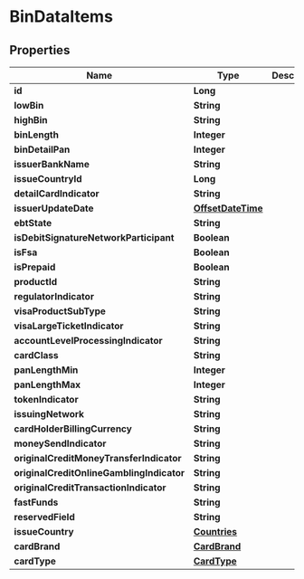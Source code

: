 
# BinDataItems

## Properties
Name | Type | Description | Notes
------------ | ------------- | ------------- | -------------
**id** | **Long** |  | 
**lowBin** | **String** |  |  [optional]
**highBin** | **String** |  |  [optional]
**binLength** | **Integer** |  | 
**binDetailPan** | **Integer** |  | 
**issuerBankName** | **String** |  |  [optional]
**issueCountryId** | **Long** |  |  [optional]
**detailCardIndicator** | **String** |  |  [optional]
**issuerUpdateDate** | [**OffsetDateTime**](OffsetDateTime.md) |  | 
**ebtState** | **String** |  |  [optional]
**isDebitSignatureNetworkParticipant** | **Boolean** |  | 
**isFsa** | **Boolean** |  | 
**isPrepaid** | **Boolean** |  | 
**productId** | **String** |  |  [optional]
**regulatorIndicator** | **String** |  |  [optional]
**visaProductSubType** | **String** |  |  [optional]
**visaLargeTicketIndicator** | **String** |  |  [optional]
**accountLevelProcessingIndicator** | **String** |  |  [optional]
**cardClass** | **String** |  |  [optional]
**panLengthMin** | **Integer** |  | 
**panLengthMax** | **Integer** |  | 
**tokenIndicator** | **String** |  |  [optional]
**issuingNetwork** | **String** |  |  [optional]
**cardHolderBillingCurrency** | **String** |  |  [optional]
**moneySendIndicator** | **String** |  |  [optional]
**originalCreditMoneyTransferIndicator** | **String** |  |  [optional]
**originalCreditOnlineGamblingIndicator** | **String** |  |  [optional]
**originalCreditTransactionIndicator** | **String** |  |  [optional]
**fastFunds** | **String** |  |  [optional]
**reservedField** | **String** |  |  [optional]
**issueCountry** | [**Countries**](Countries.md) |  |  [optional]
**cardBrand** | [**CardBrand**](CardBrand.md) |  | 
**cardType** | [**CardType**](CardType.md) |  | 



